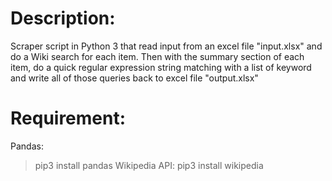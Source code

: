 # Description:
Scraper script in Python 3 that read input from an excel file "input.xlsx" and do a Wiki search for each item. Then with the summary section of each item, do a quick regular expression string matching with a list of keyword and write all of those queries back to excel file "output.xlsx"

# Requirement:
Pandas:
> pip3 install pandas
Wikipedia API:
> pip3 install wikipedia